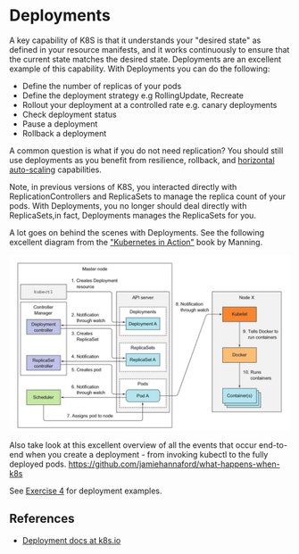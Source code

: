 # Deployments #

A key capability of K8S is that it understands your "desired state" as defined in your resource manifests, and it works continuously to ensure that the current state matches the desired state.  Deployments are an excellent example of this capability.  With Deployments you can do the following:

* Define the number of replicas of your pods
* Define the deployment strategy e.g RollingUpdate, Recreate
* Rollout your deployment at a controlled rate e.g. canary deployments
* Check deployment status
* Pause a deployment
* Rollback a deployment

A common question is what if you do not need replication?  You should still use deployments as you benefit from resilience, rollback, and [horizontal auto-scaling](./horizontal-pod-autoscaling.md) capabilities.

Note, in previous versions of K8S, you interacted directly with ReplicationControllers and ReplicaSets to manage the replica count of your pods.  With Deployments, you no longer should deal directly with ReplicaSets,in fact, Deployments manages the ReplicaSets for you.

A lot goes on behind the scenes with Deployments.  See the following excellent diagram from the ["Kubernetes in Action"](https://www.manning.com/books/kubernetes-in-action) book by Manning.

![Deployment flow](./deployments.jpeg)

Also take look at this excellent overview of all the events that occur end-to-end when you create a deployment - from invoking kubectl to the fully deployed pods. https://github.com/jamiehannaford/what-happens-when-k8s

See [Exercise 4](../bootcamp/exercises/exercise4.md) for deployment examples.

## References ##

- [Deployment docs at k8s.io](https://kubernetes.io/docs/concepts/workloads/controllers/deployment/)
